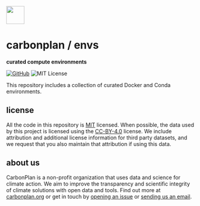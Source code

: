 <img
  src='https://carbonplan-assets.s3.amazonaws.com/monogram/dark-small.png'
  height='48'
/>

# carbonplan / envs

**curated compute environments**

[![GitHub][github-badge]][github]
![MIT License][]

[github]: https://github.com/carbonplan/envs
[github-badge]: https://badgen.net/badge/-/github?icon=github&label
[mit license]: https://badgen.net/badge/license/MIT/blue

This repository includes a collection of curated Docker and Conda environments.

## license

All the code in this repository is [MIT](https://choosealicense.com/licenses/mit/) licensed. When possible, the data used by this project is licensed using the [CC-BY-4.0](https://choosealicense.com/licenses/cc-by-4.0/) license. We include attribution and additional license information for third party datasets, and we request that you also maintain that attribution if using this data.

## about us

CarbonPlan is a non-profit organization that uses data and science for climate action. We aim to improve the transparency and scientific integrity of climate solutions with open data and tools. Find out more at [carbonplan.org](https://carbonplan.org/) or get in touch by [opening an issue](https://github.com/carbonplan/envs/issues/new) or [sending us an email](mailto:hello@carbonplan.org).
